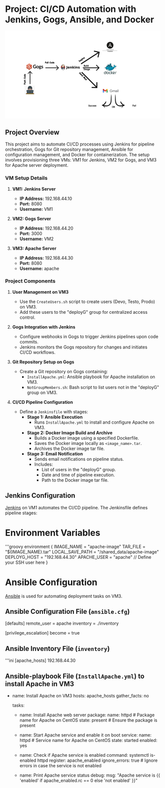 # Project: CI/CD Automation with Jenkins, Gogs, Ansible, and Docker
![Project Architecture](architecture.jpg)
## Project Overview

This project aims to automate CI/CD processes using Jenkins for pipeline orchestration, Gogs for Git repository management, Ansible for configuration management, and Docker for containerization. The setup involves provisioning three VMs: VM1 for Jenkins, VM2 for Gogs, and VM3 for Apache server deployment.

### VM Setup Details

1. **VM1: Jenkins Server**
   - **IP Address:** 192.168.44.10
   - **Port:** 8080
   - **Username:** VM1

2. **VM2: Gogs Server**
   - **IP Address:** 192.168.44.20
   - **Port:** 3000
   - **Username:** VM2

3. **VM3: Apache Server**
   - **IP Address:** 192.168.44.30
   - **Port:** 8080
   - **Username:** apache

### Project Components

1. **User Management on VM3**

   - Use the `CreateUsers.sh` script to create users (Devo, Testo, Prodo) on VM3.
   - Add these users to the "deployG" group for centralized access control.

2. **Gogs Integration with Jenkins**

   - Configure webhooks in Gogs to trigger Jenkins pipelines upon code commits.
   - Jenkins monitors the Gogs repository for changes and initiates CI/CD workflows.

3. **Git Repository Setup on Gogs**

   - Create a Git repository on Gogs containing:
     - `InstallApache.yml`: Ansible playbook for Apache installation on VM3.
     - `NotGroupMembers.sh`: Bash script to list users not in the "deployG" group on VM3.

4. **CI/CD Pipeline Configuration**

   - Define a `Jenkinsfile` with stages:
     - **Stage 1: Ansible Execution**
       - Runs `InstallApache.yml` to install and configure Apache on VM3.
     - **Stage 2: Docker Image Build and Archive**
       - Builds a Docker image using a specified Dockerfile.
       - Saves the Docker image locally as `<image_name>.tar`.
       - Archives the Docker image tar file.
     - **Stage 3: Email Notification**
       - Sends email notifications on pipeline status.
       - Includes:
         - List of users in the "deployG" group.
         - Date and time of pipeline execution.
         - Path to the Docker image tar file.

## Jenkins Configuration

[Jenkins](https://www.jenkins.io/) on VM1 automates the CI/CD pipeline. The Jenkinsfile defines pipeline stages:

# Environment Variables

'''groovy
environment {
    IMAGE_NAME = "apache-image"
    TAR_FILE = "${IMAGE_NAME}.tar"
    LOCAL_SAVE_PATH = "/shared_data/apache-image"
    DEPLOYG_HOST = "192.168.44.30"
    APACHE_USER = "apache"  // Define your SSH user here
}

# Ansible Configuration

[Ansible](https://www.ansible.com/) is used for automating deployment tasks on VM3.

## Ansible Configuration File (`ansible.cfg`)

[defaults]
remote_user = apache
inventory = ./inventory

[privilege_escalation]
become = true

## Ansible Inventory File (`inventory`)
'''ini
[apache_hosts]
192.168.44.30

## Ansible-playbook File (`InstallApache.yml`) to install Apache in VM3

- name: Install Apache on VM3
  hosts: apache_hosts
  gather_facts: no


  tasks:
    - name: Install Apache web server
      package:
        name: httpd  # Package name for Apache on CentOS
        state: present  # Ensure the package is present

    - name: Start Apache service and enable it on boot
      service:
        name: httpd  # Service name for Apache on CentOS
        state: started
        enabled: yes

    - name: Check if Apache service is enabled
      command: systemctl is-enabled httpd
      register: apache_enabled
      ignore_errors: true  # Ignore errors in case the service is not enabled

    - name: Print Apache service status
      debug:
        msg: "Apache service is {{ 'enabled' if apache_enabled.rc == 0 else 'not enabled' }}"
